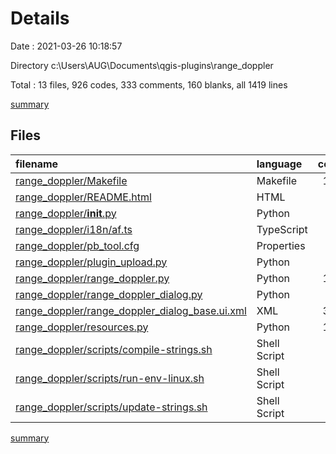 # Details

Date : 2021-03-26 10:18:57

Directory c:\Users\AUG\Documents\qgis-plugins\range_doppler

Total : 13 files,  926 codes, 333 comments, 160 blanks, all 1419 lines

[summary](results.md)

## Files
| filename | language | code | comment | blank | total |
| :--- | :--- | ---: | ---: | ---: | ---: |
| [range_doppler/Makefile](/range_doppler/Makefile) | Makefile | 146 | 57 | 42 | 245 |
| [range_doppler/README.html](/range_doppler/README.html) | HTML | 40 | 0 | 3 | 43 |
| [range_doppler/__init__.py](/range_doppler/__init__.py) | Python | 3 | 31 | 3 | 37 |
| [range_doppler/i18n/af.ts](/range_doppler/i18n/af.ts) | TypeScript | 11 | 0 | 1 | 12 |
| [range_doppler/pb_tool.cfg](/range_doppler/pb_tool.cfg) | Properties | 14 | 53 | 14 | 81 |
| [range_doppler/plugin_upload.py](/range_doppler/plugin_upload.py) | Python | 77 | 22 | 13 | 112 |
| [range_doppler/range_doppler.py](/range_doppler/range_doppler.py) | Python | 135 | 120 | 49 | 304 |
| [range_doppler/range_doppler_dialog.py](/range_doppler/range_doppler_dialog.py) | Python | 9 | 30 | 6 | 45 |
| [range_doppler/range_doppler_dialog_base.ui.xml](/range_doppler/range_doppler_dialog_base.ui.xml) | XML | 311 | 0 | 1 | 312 |
| [range_doppler/resources.py](/range_doppler/resources.py) | Python | 112 | 6 | 11 | 129 |
| [range_doppler/scripts/compile-strings.sh](/range_doppler/scripts/compile-strings.sh) | Shell Script | 7 | 3 | 3 | 13 |
| [range_doppler/scripts/run-env-linux.sh](/range_doppler/scripts/run-env-linux.sh) | Shell Script | 20 | 1 | 8 | 29 |
| [range_doppler/scripts/update-strings.sh](/range_doppler/scripts/update-strings.sh) | Shell Script | 41 | 10 | 6 | 57 |

[summary](results.md)